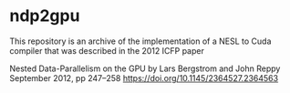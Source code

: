 # ndp2gpu

This repository is an archive of the implementation of a NESL to Cuda compiler
that was described in the 2012 ICFP paper

  Nested Data-Parallelism on the GPU
  by Lars Bergstrom and John Reppy
  September 2012, pp 247–258
  https://doi.org/10.1145/2364527.2364563
